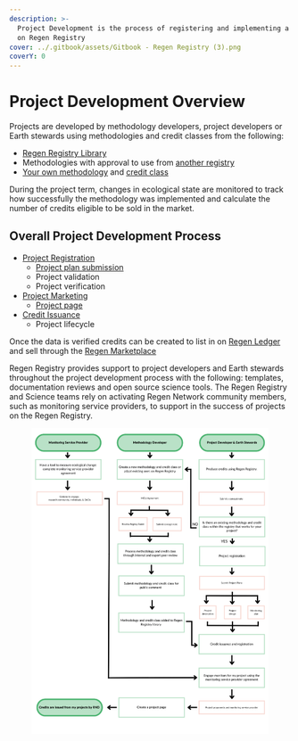 ```yaml
---
description: >-
  Project Development is the process of registering and implementing a project
  on Regen Registry
cover: ../.gitbook/assets/Gitbook - Regen Registry (3).png
coverY: 0
---
```


# Project Development Overview

Projects are developed by methodology developers, project developers or Earth stewards using methodologies and credit classes from the following:&#x20;

* [Regen Registry Library](https://library.regen.network)&#x20;
* Methodologies with approval to use from [another registry](../methodology-development/submitting-a-methodology.md)
* [Your own methodology](../methodology-development/methodology-development-overview.md) and [credit class ](broken-reference)

During the project term, changes in ecological state are monitored to track how successfully the methodology was implemented and calculate the number of credits eligible to be sold in the market.&#x20;

## Overall Project Development Process

* [Project Registration](project-registration/)
  * [Project plan submission](project-plan-template/)
  * Project validation
  * Project verification
* [Project Marketing](project-marketing.md)
  * [Project page](project-marketing/project-page-template.md)&#x20;
* [Credit Issuance ](credit-issuance.md)
  * Project lifecycle



Once the data is verified credits can be created to list in on [Regen Ledger](https://docs.regen.network/) and sell through the [Regen Marketplace](https://app.regen.network/)

Regen Registry provides support to project developers and Earth stewards throughout the project development process with the following: templates, documentation reviews and open source science tools. The Regen Registry and Science teams rely on activating Regen Network community members, such as monitoring service providers, to support in the success of projects on the Regen Registry.

<figure><img src="../.gitbook/assets/Overall Process.png" alt=""><figcaption></figcaption></figure>
